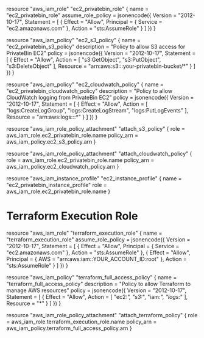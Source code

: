 resource "aws_iam_role" "ec2_privatebin_role" {
  name               = "ec2_privatebin_role"
  assume_role_policy = jsonencode({
    Version = "2012-10-17",
    Statement = [
      {
        Effect    = "Allow",
        Principal = { Service = "ec2.amazonaws.com" },
        Action    = "sts:AssumeRole"
      }
    ]
  })
}

resource "aws_iam_policy" "ec2_s3_policy" {
  name        = "ec2_privatebin_s3_policy"
  description = "Policy to allow S3 access for PrivateBin EC2"
  policy      = jsonencode({
    Version = "2012-10-17",
    Statement = [
      {
        Effect   = "Allow",
        Action   = [
          "s3:GetObject",
          "s3:PutObject",
          "s3:DeleteObject"
        ],
        Resource = "arn:aws:s3:::your-privatebin-bucket/*"
      }
    ]
  })
}

resource "aws_iam_policy" "ec2_cloudwatch_policy" {
  name        = "ec2_privatebin_cloudwatch_policy"
  description = "Policy to allow CloudWatch logging from PrivateBin EC2"
  policy      = jsonencode({
    Version = "2012-10-17",
    Statement = [
      {
        Effect   = "Allow",
        Action   = [
          "logs:CreateLogGroup",
          "logs:CreateLogStream",
          "logs:PutLogEvents"
        ],
        Resource = "arn:aws:logs:*:*:*"
      }
    ]
  })
}

resource "aws_iam_role_policy_attachment" "attach_s3_policy" {
  role       = aws_iam_role.ec2_privatebin_role.name
  policy_arn = aws_iam_policy.ec2_s3_policy.arn
}

resource "aws_iam_role_policy_attachment" "attach_cloudwatch_policy" {
  role       = aws_iam_role.ec2_privatebin_role.name
  policy_arn = aws_iam_policy.ec2_cloudwatch_policy.arn
}

resource "aws_iam_instance_profile" "ec2_instance_profile" {
  name = "ec2_privatebin_instance_profile"
  role = aws_iam_role.ec2_privatebin_role.name
}

# Terraform Execution Role
resource "aws_iam_role" "terraform_execution_role" {
  name               = "terraform_execution_role"
  assume_role_policy = jsonencode({
    Version = "2012-10-17",
    Statement = [
      {
        Effect    = "Allow",
        Principal = { Service = "ec2.amazonaws.com" },
        Action    = "sts:AssumeRole"
      },
      {
        Effect    = "Allow",
        Principal = { AWS = "arn:aws:iam::YOUR_ACCOUNT_ID:root" },
        Action    = "sts:AssumeRole"
      }
    ]
  })
}

resource "aws_iam_policy" "terraform_full_access_policy" {
  name        = "terraform_full_access_policy"
  description = "Policy to allow Terraform to manage AWS resources"
  policy      = jsonencode({
    Version = "2012-10-17",
    Statement = [
      {
        Effect   = "Allow",
        Action   = [
          "ec2:*",
          "s3:*",
          "iam:*",
          "logs:*"
        ],
        Resource = "*"
      }
    ]
  })
}

resource "aws_iam_role_policy_attachment" "attach_terraform_policy" {
  role       = aws_iam_role.terraform_execution_role.name
  policy_arn = aws_iam_policy.terraform_full_access_policy.arn
}
